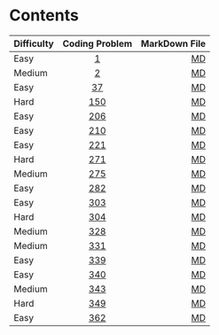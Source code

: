 # Contents

| Difficulty        | Coding Problem           | MarkDown File  |
| ------------- |:-------------:| -----:|
| Easy | [1](DailyCodingProblems/easy/codingProblem1.ts) | [MD](DailyCodingProblems/easy/codingProblem1.md) |
| Medium | [2](DailyCodingProblems/medium/codingProblem2.ts) | [MD](DailyCodingProblems/medium/codingProblem2.md) |
| Easy | [37](DailyCodingProblems/easy/codingProblem37.ts) | [MD](DailyCodingProblems/easy/codingProblem37.md) |
| Hard | [150](DailyCodingProblems/hard/codingProblem150.ts) | [MD](DailyCodingProblems/hard/codingProblem150.md) |
| Easy | [206](DailyCodingProblems/easy/codingProblem206.ts) | [MD](DailyCodingProblems/easy/codingProblem206.md) |
| Easy | [210](DailyCodingProblems/easy/codingProblem210.ts) | [MD](DailyCodingProblems/easy/codingProblem210.md) |
| Easy | [221](DailyCodingProblems/easy/codingProblem221.ts) | [MD](DailyCodingProblems/easy/codingProblem221.md) |
| Hard  | [271](DailyCodingProblems/hard/codingProblem271.ts) | [MD](DailyCodingProblems/hard/codingProblem271.md) |
| Medium | [275](DailyCodingProblems/medium/codingProblem275.ts) | [MD](DailyCodingProblems/medium/codingProblem275.md) |
| Easy | [282](DailyCodingProblems/easy/codingProblem282.ts) | [MD](DailyCodingProblems/easy/codingProblem282.md) |
| Easy | [303](DailyCodingProblems/easy/codingProblem303.ts) | [MD](DailyCodingProblems/easy/codingProblem303.md) |
| Hard | [304](DailyCodingProblems/hard/codingProblem304.ts) | [MD](DailyCodingProblems/hard/codingProblem304.md) |
| Medium | [328](DailyCodingProblems/medium/codingProblem328.ts) | [MD](DailyCodingProblems/medium/codingProblem328.md) |
| Medium | [331](DailyCodingProblems/medium/codingProblem331.ts) | [MD](DailyCodingProblems/medium/codingProblem331.md) |
| Easy | [339](DailyCodingProblems/easy/codingProblem339.ts) | [MD](DailyCodingProblems/easy/codingProblem339.md) |
| Easy | [340](DailyCodingProblems/easy/codingProblem340.ts) | [MD](DailyCodingProblems/easy/codingProblem340.md) |
| Medium | [343](DailyCodingProblems/medium/codingProblem343.ts) | [MD](DailyCodingProblems/medium/codingProblem343.md) |
| Hard | [349](DailyCodingProblems/hard/codingProblem349.ts) | [MD](DailyCodingProblems/hard/codingProblem349.md) |
| Easy | [362](DailyCodingProblems/easy/codingProblem362.ts) | [MD](DailyCodingProblems/easy/codingProblem362.md) |
